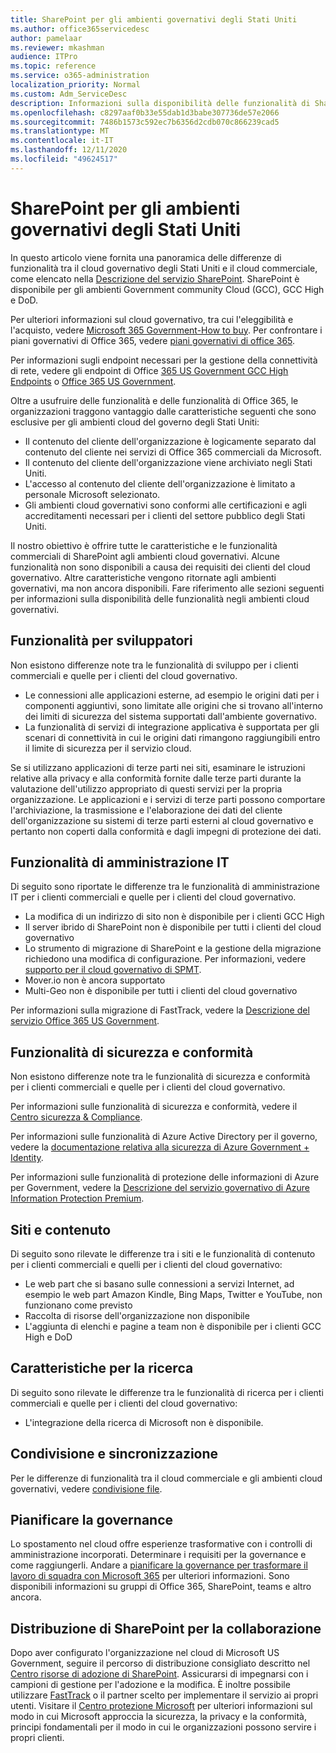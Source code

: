 ```yaml
---
title: SharePoint per gli ambienti governativi degli Stati Uniti
ms.author: office365servicedesc
author: pamelaar
ms.reviewer: mkashman
audience: ITPro
ms.topic: reference
ms.service: o365-administration
localization_priority: Normal
ms.custom: Adm_ServiceDesc
description: Informazioni sulla disponibilità delle funzionalità di SharePoint per i clienti del cloud governativo degli Stati Uniti.
ms.openlocfilehash: c8297aaf0b33e55dab1d3babe307736de57e2066
ms.sourcegitcommit: 7486b1573c592ec7b6356d2cdb070c866239cad5
ms.translationtype: MT
ms.contentlocale: it-IT
ms.lasthandoff: 12/11/2020
ms.locfileid: "49624517"
---
```

# <a name="sharepoint-for-us-government-environments"></a>SharePoint per gli ambienti governativi degli Stati Uniti

In questo articolo viene fornita una panoramica delle differenze di funzionalità tra il cloud governativo degli Stati Uniti e il cloud commerciale, come elencato nella [Descrizione del servizio SharePoint](/office365/servicedescriptions/sharepoint-online-service-description/sharepoint-online-service-description). SharePoint è disponibile per gli ambienti Government community Cloud (GCC), GCC High e DoD. 

Per ulteriori informazioni sul cloud governativo, tra cui l'eleggibilità e l'acquisto, vedere [Microsoft 365 Government-How to buy](/office365/servicedescriptions/office-365-platform-service-description/office-365-us-government/microsoft-365-government-how-to-buy). Per confrontare i piani governativi di Office 365, vedere [piani governativi di office 365](https://www.microsoft.com/microsoft-365/government/compare-office-365-government-plans?rtc=1#EligibilityRequirements).

Per informazioni sugli endpoint necessari per la gestione della connettività di rete, vedere gli endpoint di Office [365 US Government GCC High Endpoints](/office365/enterprise/office-365-u-s-government-gcc-high-endpoints#sharepoint-online-and-onedrive-for-business) o [Office 365 US Government](/office365/enterprise/office-365-u-s-government-dod-endpoints#sharepoint-online-and-onedrive-for-business).

Oltre a usufruire delle funzionalità e delle funzionalità di Office 365, le organizzazioni traggono vantaggio dalle caratteristiche seguenti che sono esclusive per gli ambienti cloud del governo degli Stati Uniti:

-   Il contenuto del cliente dell'organizzazione è logicamente separato dal contenuto del cliente nei servizi di Office 365 commerciali da Microsoft.
-   Il contenuto del cliente dell'organizzazione viene archiviato negli Stati Uniti.
-   L'accesso al contenuto del cliente dell'organizzazione è limitato a personale Microsoft selezionato.
-   Gli ambienti cloud governativi sono conformi alle certificazioni e agli accreditamenti necessari per i clienti del settore pubblico degli Stati Uniti.

Il nostro obiettivo è offrire tutte le caratteristiche e le funzionalità commerciali di SharePoint agli ambienti cloud governativi. Alcune funzionalità non sono disponibili a causa dei requisiti dei clienti del cloud governativo. Altre caratteristiche vengono ritornate agli ambienti governativi, ma non ancora disponibili. Fare riferimento alle sezioni seguenti per informazioni sulla disponibilità delle funzionalità negli ambienti cloud governativi.

## <a name="developer-features"></a>Funzionalità per sviluppatori

Non esistono differenze note tra le funzionalità di sviluppo per i clienti commerciali e quelle per i clienti del cloud governativo.

- Le connessioni alle applicazioni esterne, ad esempio le origini dati per i componenti aggiuntivi, sono limitate alle origini che si trovano all'interno dei limiti di sicurezza del sistema supportati dall'ambiente governativo.
- La funzionalità di servizi di integrazione applicativa è supportata per gli scenari di connettività in cui le origini dati rimangono raggiungibili entro il limite di sicurezza per il servizio cloud.

Se si utilizzano applicazioni di terze parti nei siti, esaminare le istruzioni relative alla privacy e alla conformità fornite dalle terze parti durante la valutazione dell'utilizzo appropriato di questi servizi per la propria organizzazione. Le applicazioni e i servizi di terze parti possono comportare l'archiviazione, la trasmissione e l'elaborazione dei dati del cliente dell'organizzazione su sistemi di terze parti esterni al cloud governativo e pertanto non coperti dalla conformità e dagli impegni di protezione dei dati. 

## <a name="it-admin-features"></a>Funzionalità di amministrazione IT

Di seguito sono riportate le differenze tra le funzionalità di amministrazione IT per i clienti commerciali e quelle per i clienti del cloud governativo.

- La modifica di un indirizzo di sito non è disponibile per i clienti GCC High
- Il server ibrido di SharePoint non è disponibile per tutti i clienti del cloud governativo
- Lo strumento di migrazione di SharePoint e la gestione della migrazione richiedono una modifica di configurazione. Per informazioni, vedere [supporto per il cloud governativo di SPMT](/sharepointmigration/spmt-install-issues#government-cloud-support).
- Mover.io non è ancora supportato
- Multi-Geo non è disponibile per tutti i clienti del cloud governativo

Per informazioni sulla migrazione di FastTrack, vedere la [Descrizione del servizio Office 365 US Government](/office365/servicedescriptions/office-365-platform-service-description/office-365-us-government/office-365-us-government#data-migrations-performed-by-fasttrack).

## <a name="security-and-compliance-features"></a>Funzionalità di sicurezza e conformità

Non esistono differenze note tra le funzionalità di sicurezza e conformità per i clienti commerciali e quelle per i clienti del cloud governativo.

Per informazioni sulle funzionalità di sicurezza e conformità, vedere il [Centro sicurezza & Compliance](https://docs.microsoft.com/office365/servicedescriptions/office-365-platform-service-description/office-365-securitycompliance-center).

Per informazioni sulle funzionalità di Azure Active Directory per il governo, vedere la [documentazione relativa alla sicurezza di Azure Government + Identity](/azure/azure-government/documentation-government-services-securityandidentity#azure-active-directory). 

Per informazioni sulle funzionalità di protezione delle informazioni di Azure per Government, vedere la [Descrizione del servizio governativo di Azure Information Protection Premium](/enterprise-mobility-security/solutions/ems-aip-premium-govt-service-description). 

## <a name="sites-and-content"></a>Siti e contenuto

Di seguito sono rilevate le differenze tra i siti e le funzionalità di contenuto per i clienti commerciali e quelli per i clienti del cloud governativo:

- Le web part che si basano sulle connessioni a servizi Internet, ad esempio le web part Amazon Kindle, Bing Maps, Twitter e YouTube, non funzionano come previsto
- Raccolta di risorse dell'organizzazione non disponibile
- L'aggiunta di elenchi e pagine a team non è disponibile per i clienti GCC High e DoD

## <a name="search-features"></a>Caratteristiche per la ricerca

Di seguito sono rilevate le differenze tra le funzionalità di ricerca per i clienti commerciali e quelle per i clienti del cloud governativo:

- L'integrazione della ricerca di Microsoft non è disponibile.

## <a name="sharing-and-sync"></a>Condivisione e sincronizzazione

Per le differenze di funzionalità tra il cloud commerciale e gli ambienti cloud governativi, vedere [condivisione file](/office365/servicedescriptions/office-365-platform-service-description/office-365-us-government/gcc-high-and-dod#file-sharing).

## <a name="plan-for-governance"></a>Pianificare la governance

Lo spostamento nel cloud offre esperienze trasformative con i controlli di amministrazione incorporati. Determinare i requisiti per la governance e come raggiungerli. Andare a [pianificare la governance per trasformare il lavoro di squadra con Microsoft 365](https://resources.techcommunity.microsoft.com/teamwork-governance/) per ulteriori informazioni. Sono disponibili informazioni su gruppi di Office 365, SharePoint, teams e altro ancora.

## <a name="deploy-sharepoint-for-collaboration"></a>Distribuzione di SharePoint per la collaborazione

Dopo aver configurato l'organizzazione nel cloud di Microsoft US Government, seguire il percorso di distribuzione consigliato descritto nel [Centro risorse di adozione di SharePoint](https://resources.techcommunity.microsoft.com/resources/SharePoint-adoption/). Assicurarsi di impegnarsi con i campioni di gestione per l'adozione e la modifica.
È inoltre possibile utilizzare [FastTrack](https://www.microsoft.com/fasttrack) o il partner scelto per implementare il servizio ai propri utenti.
Visitare il [Centro protezione Microsoft](https://www.microsoft.com/trust-center) per ulteriori informazioni sul modo in cui Microsoft approccia la sicurezza, la privacy e la conformità, principi fondamentali per il modo in cui le organizzazioni possono servire i propri clienti.
